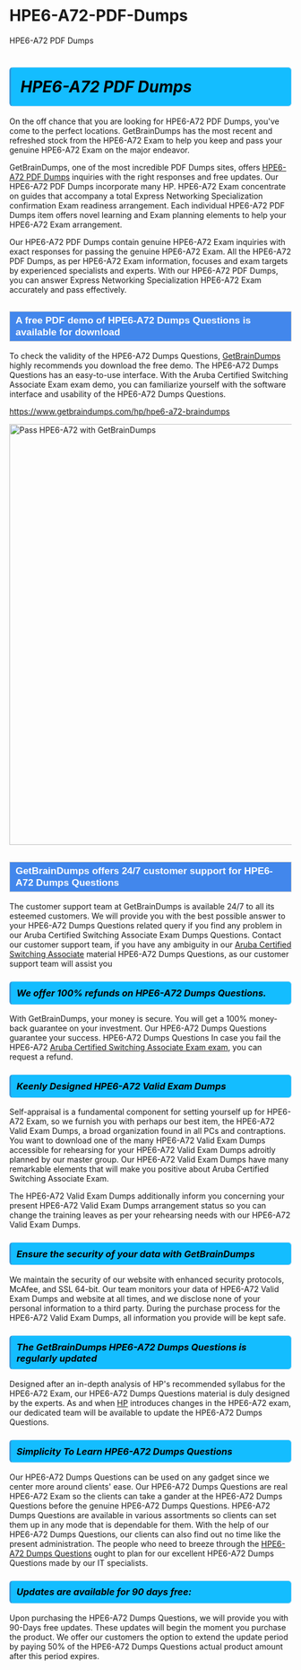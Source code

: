 # HPE6-A72-PDF-Dumps
HPE6-A72 PDF Dumps
<h1><strong><span style="display: block; color: #000000; background: #14BDFF; border: 0.5px solid #AED6F1; border-left: 3px solid #3498DB; padding: .6em; border-radius: 6px;">                     <em>HPE6-A72 <span class="exam_variation">PDF Dumps</span> </em>                </span></strong>            </h1>                        <p>On the off chance that you are looking for HPE6-A72 <span class="exam_variation">PDF Dumps</span>, you've come to the perfect locations.             GetBrainDumps has the most recent and refreshed stock from the HPE6-A72 Exam to help you keep and pass your genuine HPE6-A72 Exam on the major endeavor.</p>                        <p>GetBrainDumps, one of the most incredible <span class="exam_variation">PDF Dumps</span> sites, offers <a href="https://www.getbraindumps.com/hp/hpe6-a72-braindumps">HPE6-A72 <span class="exam_variation">PDF Dumps</span></a> inquiries with the right responses and free updates. Our HPE6-A72 <span class="exam_variation">PDF Dumps</span> incorporate             many HP. HPE6-A72 Exam concentrate on guides that accompany a total Express Networking Specialization confirmation Exam readiness arrangement. Each individual             HPE6-A72 <span class="exam_variation">PDF Dumps</span> item offers novel learning and Exam planning elements to help your HPE6-A72 Exam arrangement.</p>                        <p>Our HPE6-A72 <span class="exam_variation">PDF Dumps</span> contain genuine HPE6-A72 Exam inquiries with exact responses for passing the genuine HPE6-A72 Exam. All the HPE6-A72 <span class="exam_variation">PDF Dumps</span>,             as per HPE6-A72 Exam information, focuses and exam targets by experienced specialists and experts. With our HPE6-A72 <span class="exam_variation">PDF Dumps</span>, you can answer             Express Networking Specialization HPE6-A72 Exam accurately and pass effectively.</p>                        <h2 style="background: #4287ec; border: 1px solid #cccccc; padding: 5px 10px;">                <span style="color: #ffffff;">                    <span style="font-size: 11pt;">                        <span style="line-height: normal;">                            <span style="font-family: Calibri,sans-serif;">                                <strong>                                    <span style="font-size: 13.0pt;">A free PDF demo of HPE6-A72 <span class="exam_variation2">Dumps Questions</span> is available for download</span>                                </strong>                            </span>                        </span>                    </span>                </span>            </h2>                        <p>To check the validity of the HPE6-A72 <span class="exam_variation2">Dumps Questions</span>, <a href="https://www.getbraindumps.com/">GetBrainDumps</a> highly recommends you download the free demo. The HPE6-A72 <span class="exam_variation2">Dumps Questions</span> has an easy-to-use interface.             With the Aruba Certified Switching Associate Exam exam demo, you can familiarize yourself with the software interface and usability of the HPE6-A72 <span class="exam_variation2">Dumps Questions</span>.</p>                        <p><a href="https://www.getbraindumps.com/hp/hpe6-a72-braindumps">https://www.getbraindumps.com/hp/hpe6-a72-braindumps</a></p>                        <p><a href="https://www.getbraindumps.com/"><img src="https://www.getbraindumps.com/images/get-updated-exam-questions-with-discount-getbraindumps.jpg" class="postImage" alt="Pass HPE6-A72 with GetBrainDumps" width="750"></a></p>                            <h2 style="background: #4287ec; border: 1px solid #cccccc; padding: 5px 10px;">                <span style="color: #ffffff;">                    <span style="font-size: 11pt;">                        <span style="line-height: normal;">                            <span style="font-family: Calibri,sans-serif;">                                <strong>                                    <span style="font-size: 13.0pt;">GetBrainDumps offers 24/7 customer support for HPE6-A72 <span class="exam_variation2">Dumps Questions</span> </span>                                </strong>                            </span>                        </span>                    </span>                </span>            </h2>                        <p>The customer support team at GetBrainDumps is available 24/7 to all its esteemed customers. We will provide you with the best possible answer to your HPE6-A72 <span class="exam_variation2">Dumps Questions</span>            related query if you find any problem in our Aruba Certified Switching Associate Exam <span class="exam_variation2">Dumps Questions</span>. Contact our customer support team, if you have any ambiguity in             our <a href="https://www.getbraindumps.com/hp/acsa-v1-braindumps.html">Aruba Certified Switching Associate</a> material HPE6-A72 <span class="exam_variation2">Dumps Questions</span>, as our customer support team will assist you</p>                        <h3>                <strong>                    <span style="display: block; color: #000000; background: #14BDFF; border: 0.5px solid #AED6F1; border-left: 3px solid #3498DB; padding: .6em; border-radius: 6px;">                        <em>We offer 100% refunds on HPE6-A72 <span class="exam_variation2">Dumps Questions</span>.</em>                    </span>                </strong>            </h3>                        <p>With GetBrainDumps, your money is secure. You will get a 100% money-back guarantee on your investment. Our HPE6-A72 <span class="exam_variation2">Dumps Questions</span> guarantee your success.             HPE6-A72 <span class="exam_variation2">Dumps Questions</span> In case you fail the HPE6-A72 <a href="https://www.getbraindumps.com/hp/hpe6-a72-braindumps">Aruba Certified Switching Associate Exam exam</a>, you can request a refund.</p>                        <h3>                <strong>                    <span style="display: block; color: #000000; background: #14BDFF; border: 0.5px solid #AED6F1; border-left: 3px solid #3498DB; padding: .6em; border-radius: 6px;">                        <em>Keenly Designed HPE6-A72 <span class="exam_variation3">Valid Exam Dumps</span></em>                    </span>                </strong>            </h3>                        <p>Self-appraisal is a fundamental component for setting yourself up for HPE6-A72 Exam, so we furnish you with perhaps our best item, the HPE6-A72 <span class="exam_variation3">Valid Exam Dumps</span>,             a broad organization found in all PCs and contraptions. You want to download one of the many HPE6-A72 <span class="exam_variation3">Valid Exam Dumps</span> accessible for rehearsing for your             HPE6-A72 <span class="exam_variation3">Valid Exam Dumps</span> adroitly planned by our master group. Our HPE6-A72 <span class="exam_variation3">Valid Exam Dumps</span> have many remarkable elements that will make you             positive about Aruba Certified Switching Associate Exam.</p>                        <p>The HPE6-A72 <span class="exam_variation3">Valid Exam Dumps</span> additionally inform you concerning your present HPE6-A72 <span class="exam_variation3">Valid Exam Dumps</span> arrangement status so you can change the training             leaves as per your rehearsing needs with our HPE6-A72 <span class="exam_variation3">Valid Exam Dumps</span>.</p>                        <h3>                <strong>                    <span style="display: block; color: #000000; background: #14BDFF; border: 0.5px solid #AED6F1; border-left: 3px solid #3498DB; padding: .6em; border-radius: 6px;">                        <em>Ensure the security of your data with GetBrainDumps </em>                    </span>                </strong>            </h3>                        <p>We maintain the security of our website with enhanced security protocols, McAfee, and SSL 64-bit. Our team monitors your data of HPE6-A72 <span class="exam_variation3">Valid Exam Dumps</span> and website at all times,             and we disclose none of your personal information to a third party. During the purchase process for the HPE6-A72 <span class="exam_variation3">Valid Exam Dumps</span>, all information you provide will be kept safe.</p>                        <h3>                <strong>                    <span style="display: block; color: #000000; background: #14BDFF; border: 0.5px solid #AED6F1; border-left: 3px solid #3498DB; padding: .6em; border-radius: 6px;">                        <em>The GetBrainDumps HPE6-A72 <span class="exam_variation4">Dumps Questions</span> is regularly updated </em>                    </span>                </strong>            </h3>                        <p>Designed after an in-depth analysis of HP's recommended syllabus for the HPE6-A72 Exam, our HPE6-A72 <span class="exam_variation4">Dumps Questions</span> material is duly designed by the experts.             As and when <a href="https://www.getbraindumps.com/hp-braindumps.html">HP</a> introduces changes in the HPE6-A72 exam, our dedicated team will be available to update the HPE6-A72 <span class="exam_variation4">Dumps Questions</span>.</p>                        <h3>                <strong>                    <span style="display: block; color: #000000; background: #14BDFF; border: 0.5px solid #AED6F1; border-left: 3px solid #3498DB; padding: .6em; border-radius: 6px;">                        <em>Simplicity To Learn HPE6-A72 <span class="exam_variation4">Dumps Questions</span></em>                    </span>                </strong>            </h3>                        <p>Our HPE6-A72 <span class="exam_variation4">Dumps Questions</span> can be used on any gadget since we center more around clients' ease. Our HPE6-A72 <span class="exam_variation4">Dumps Questions</span> are real HPE6-A72 Exam             so the clients can take a gander at the HPE6-A72 <span class="exam_variation4">Dumps Questions</span> before the genuine HPE6-A72 <span class="exam_variation4">Dumps Questions</span>. HPE6-A72 <span class="exam_variation4">Dumps Questions</span> are available in various assortments             so clients can set them up in any mode that is dependable for them. With the help of our HPE6-A72 <span class="exam_variation4">Dumps Questions</span>, our clients can also find out no time like the present administration.             The people who need to breeze through the <a href="https://www.getbraindumps.com/hp/hpe6-a72-braindumps">HPE6-A72 <span class="exam_variation4">Dumps Questions</span></a> ought to plan for our excellent HPE6-A72 <span class="exam_variation4">Dumps Questions</span> made by our IT specialists.</p>                        <h3>                <strong>                    <span style="display: block; color: #000000; background: #14BDFF; border: 0.5px solid #AED6F1; border-left: 3px solid #3498DB; padding: .6em; border-radius: 6px;">                        <em>Updates are available for 90 days free:</em>                    </span>                </strong>            </h3>                        <p>Upon purchasing the HPE6-A72 <span class="exam_variation4">Dumps Questions</span>, we will provide you with 90-Days free updates. These updates will begin the moment you purchase the product.             We offer our customers the option to extend the update period by paying 50% of the HPE6-A72 <span class="exam_variation4">Dumps Questions</span> actual product amount after this period expires.</p>                    
